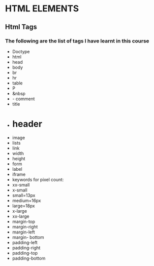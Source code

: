 # HTML ELEMENTS
## Html Tags 
### The following are the list of tags I have learnt in this course 
- Doctype
- html
- head
- body
- br
- hr
- table
- P
- &nbsp
- <!----> - comment
- title
- <h1> header
- image
- lists
- link 
- width
- height
- form
- label
- iframe
- keywords for pixel count:
- xx-small
- x-small
- small=13px
- medium=16px
- large=18px
- x-large
- xx-large
- margin-top
- margin-right
- margin-left
- margin- bottom
- padding-left
- padding-right
- padding-top
- padding-bottom